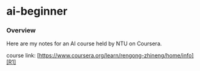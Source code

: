 # ai-beginner

### Overview

Here are my notes for an AI course held by NTU on Coursera.

course link: [https://www.coursera.org/learn/rengong-zhineng/home/info][R1]



[R1]: https://www.coursera.org/learn/rengong-zhineng/home/info